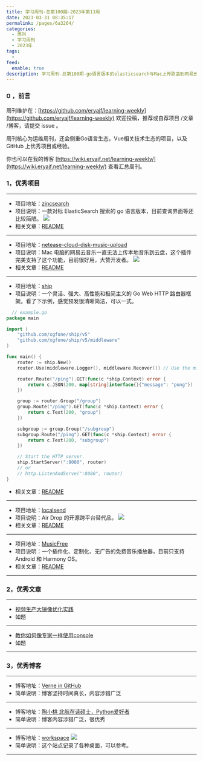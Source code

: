 ```yaml
---
title: 学习周刊-总第100期-2023年第13周
date: 2023-03-31 08:35:17
permalink: /pages/6a3264/
categories:
  - 周刊
  - 学习周刊
  - 2023年
tags:
  -
feed:
  enable: true
description: 学习周刊-总第100期-go语言版本的elasticsearch与Mac上传歌曲到网易云盘的插件
---
```



### 0 ，前言

周刊维护在：[https://github.com/eryajf/learning-weekly](https://github.com/eryajf/learning-weekly)  欢迎投稿，推荐或自荐项目 /文章 /博客，请提交 issue 。

周刊核心为运维周刊，还会侧重Go语言生态，Vue相关技术生态的项目，以及 GitHub 上优秀项目或经验。

你也可以在我的博客 [https://wiki.eryajf.net/learning-weekly/](https://wiki.eryajf.net/learning-weekly/) 查看汇总周刊。


### 1，优秀项目

---
- 项目地址：[zincsearch](https://github.com/zinclabs/zincsearch)
- 项目说明：一款对标 ElasticSearch 搜索的 go 语言版本，目前查询界面等还比较简陋。
  ![](http://t.eryajf.net/imgs/2023/02/666a8875045c530c.jpg)
- 相关文章：[README](https://github.com/zinclabs/zincsearch#readme)
---
- 项目地址：[netease-cloud-disk-music-upload](https://github.com/ydq/netease-cloud-disk-music-upload)
- 项目说明：Mac 电脑的网易云音乐一直无法上传本地音乐到云盘，这个插件完美支持了这个功能，目前很好用，大赞开发者。
  ![](http://t.eryajf.net/imgs/2023/02/0f3f100028f0f618.jpg)
- 相关文章：[README](https://github.com/ydq/netease-cloud-disk-music-upload#readme)
---
- 项目地址：[ship](https://github.com/xgfone/ship)
- 项目说明：一个灵活、强大、高性能和极简主义的 Go Web HTTP 路由器框架。看了下示例，感觉预发很清晰简洁，可以一式。
```go
  // example.go
package main

import (
	"github.com/xgfone/ship/v5"
	"github.com/xgfone/ship/v5/middleware"
)

func main() {
	router := ship.New()
	router.Use(middleware.Logger(), middleware.Recover()) // Use the middlewares.

	router.Route("/ping").GET(func(c *ship.Context) error {
		return c.JSON(200, map[string]interface{}{"message": "pong"})
	})

	group := router.Group("/group")
	group.Route("/ping").GET(func(c *ship.Context) error {
		return c.Text(200, "group")
	})

	subgroup := group.Group("/subgroup")
	subgroup.Route("/ping").GET(func(c *ship.Context) error {
		return c.Text(200, "subgroup")
	})

	// Start the HTTP server.
	ship.StartServer(":8080", router)
	// or
	// http.ListenAndServe(":8080", router)
}
```
- 相关文章：[README](https://github.com/xgfone/ship#readme)
---
- 项目地址：[localsend](https://github.com/localsend/localsend)
- 项目说明：Air Drop 的开源跨平台替代品。
  ![](http://t.eryajf.net/imgs/2023/02/1dd9e1b65e2068c7.png)
- 相关文章：[README](https://github.com/localsend/localsend#readme)
---
- 项目地址：[MusicFree](https://github.com/maotoumao/MusicFree)
- 项目说明：一个插件化、定制化、无广告的免费音乐播放器，目前只支持 Android 和 Harmony OS。
- 相关文章：[README](https://github.com/maotoumao/MusicFree#readme)
---

### 2，优秀文章

---
- [视频生产大镜像优化实践](https://mp.weixin.qq.com/s/ygVck9LsQWVFQcnsxRSsqw)
- 如题
---
- [教你如何像专家一样使用console](https://mp.weixin.qq.com/s/oIpfW1Klu9Z5CWjxoflTsA)
- 如题
---

### 3，优秀博客

---
- 博客地址：[Verne in GitHub](https://blog.einverne.info/)
- 简单说明：博客坚持时间真长，内容涉猎广泛
---
- 博客地址：[陶小桃 北航在读硕士，Python爱好者](https://www.52txr.cn/)
- 简单说明：博客内容涉猎广泛，很优秀
---
- 博客地址：[workspace](https://www.workspaces.xyz/)
  ![](http://t.eryajf.net/imgs/2023/03/4a5c64f48780da00.png)
- 简单说明：这个站点记录了各种桌面，可以参考。
---